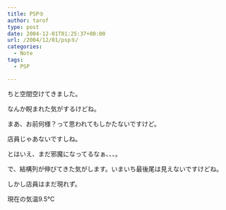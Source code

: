```yaml
---
title: PSP⑤
author: tarof
type: post
date: 2004-12-01T01:25:37+00:00
url: /2004/12/01/psp⑤/
categories:
  - Note
tags:
  - PSP

---
```

ちと空間空けてきました。
  
なんか睨まれた気がするけどね。
  
まあ、お前何様？って思われてもしかたないですけど。
  
店員じゃあないですしね。
  
とはいえ、まだ邪魔になってるなぁ、、、。

で、結構列が伸びてきた気がします。いまいち最後尾は見えないですけどね。
  
しかし店員はまだ現れず。

現在の気温9.5℃